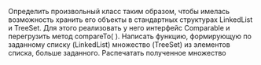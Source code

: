 Определить произвольный класс таким образом, чтобы имелась возможность хранить его 
объекты в стандартных структурах LinkedList и TreeSet. Для этого реализовать у него 
интерфейс Comparable и перегрузить метод compareTo( ).
Написать функцию, формирующую по заданному списку (LinkedList) множество (TreeSet) 
из элементов списка, больше заданного. 
Распечатать полученное множество